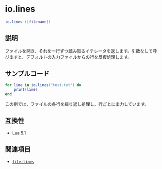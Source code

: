 # io.lines

```lua
io.lines ([filename])
```

## 説明

ファイルを開き、それを一行ずつ読み取るイテレータを返します。引数なしで呼び出すと、デフォルトの入力ファイルからの行を反復処理します。

## サンプルコード

```lua
for line in io.lines("test.txt") do
    print(line)
end
```

この例では、ファイルの各行を繰り返し処理し、行ごとに出力しています。

## 互換性

- Lua 5.1

## 関連項目

- [`file:lines`](file_lines.md)